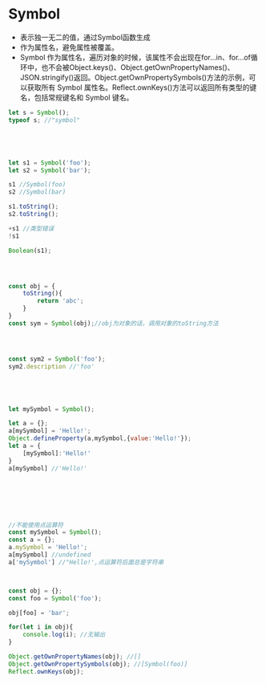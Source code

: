 # Symbol



* 表示独一无二的值，通过Symbol函数生成
* 作为属性名，避免属性被覆盖。
* Symbol 作为属性名，遍历对象的时候，该属性不会出现在for...in、for...of循环中，也不会被Object.keys\(\)、Object.getOwnPropertyNames\(\)、JSON.stringify\(\)返回。Object.getOwnPropertySymbols\(\)方法的示例，可以获取所有 Symbol 属性名。Reflect.ownKeys\(\)方法可以返回所有类型的键名，包括常规键名和 Symbol 键名。

```javascript
let s = Symbol();
typeof s; //"symbol"





let s1 = Symbol('foo');
let s2 = Symbol('bar');

s1 //Symbol(foo)
s2 //Symbol(bar)

s1.toString();
s2.toString();

+s1 //类型错误
!s1

Boolean(s1);




const obj = {
    toString(){
        return 'abc';
    }
}
const sym = Symbol(obj);//obj为对象的话，调用对象的toString方法




const sym2 = Symbol('foo');
sym2.description //'foo'





let mySymbol = Symbol();

let a = {};
a[mySymbol] = 'Hello!';
Object.defineProperty(a,mySymbol,{value:'Hello!'});
let a = {
    [mySymbol]:'Hello!'
}
a[mySymbol] //'Hello!'







//不能使用点运算符
const mySymbol = Symbol();
const a = {};
a.mySymbol = 'Hello!';
a[mySymbol] //undefined
a['mySymbol'] //"Hello!',点运算符后面总是字符串



const obj = {};
const foo = Symbol('foo');

obj[foo] = 'bar';

for(let i in obj){
    console.log(i); //无输出
}

Object.getOwnPropertyNames(obj); //[]
Object.getOwnPropertySymbols(obj); //[Symbol(foo)]
Reflect.ownKeys(obj);
```

